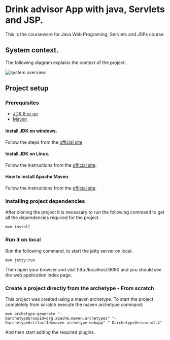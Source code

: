 # Drink advisor App with java, Servlets and JSP.
This is the courseware for Java Web Programing; Servlets and JSPs course.

## System context.
The following diagram explains the context of the project.

![system overview](http://www.plantuml.com/plantuml/proxy?cache=no&src=https://raw.githubusercontent.com/davormz/drink-advisor/main/docs/diagrams/client-server.puml)

## Project setup
### Prerequisites
* [JDK 8 or up](https://www.oracle.com/java/technologies/downloads/)
* [Maven](https://maven.apache.org/download.cgi)

#### Install JDK on windows.
Follow the steps from the [official site](https://docs.oracle.com/javase/10/install/installation-jdk-and-jre-microsoft-windows-platforms.htm).

#### Install JDK on Linux.
Follow the instructions from the [official site](https://docs.oracle.com/javase/10/install/installation-jdk-and-jre-linux-platforms.htm).

#### How to install Apache Maven.
Follow the instructions from the [official site](https://maven.apache.org/install.html).

### Installing project dependencies
After cloning the project it is necessary to run the following command to get all the dependencies required for the project.
```
mvn install
```

### Run it on local
Run the following command, to start the jetty server on local.
```
mvn jetty:run
```
Then open your browser and visit http:/localhost:9090 and you should see the web application index page.

### Create a project directly from the archetype - From scratch
This project was created using a maven archetype. To start the project completely from scratch execute the maven archetype command:
```
mvn archetype:generate "-DarchetypeGroupId=org.apache.maven.archetypes" "-DarchetypeArtifactId=maven-archetype-webapp" "-DarchetypeVersion=1.4"
```

And then start adding the required plugins.